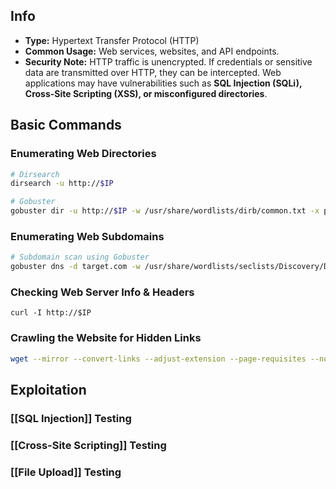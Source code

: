 ## Info
- **Type:** Hypertext Transfer Protocol (HTTP)
- **Common Usage:** Web services, websites, and API endpoints.
- **Security Note:** HTTP traffic is unencrypted. If credentials or sensitive data are transmitted over HTTP, they can be intercepted. Web applications may have vulnerabilities such as **SQL Injection (SQLi), Cross-Site Scripting (XSS), or misconfigured directories**.

## Basic Commands
### Enumerating Web Directories
```bash
# Dirsearch
dirsearch -u http://$IP

# Gobuster
gobuster dir -u http://$IP -w /usr/share/wordlists/dirb/common.txt -x php,html,txt
```

### Enumerating Web Subdomains
```bash
# Subdomain scan using Gobuster
gobuster dns -d target.com -w /usr/share/wordlists/seclists/Discovery/DNS/subdomains-top1million-5000.txt
```

### Checking Web Server Info & Headers
```
curl -I http://$IP
```

### Crawling the Website for Hidden Links
```bash
wget --mirror --convert-links --adjust-extension --page-requisites --no-parent http://$IP
```

## Exploitation
### [[SQL Injection]] Testing 
### [[Cross-Site Scripting]] Testing
### [[File Upload]] Testing